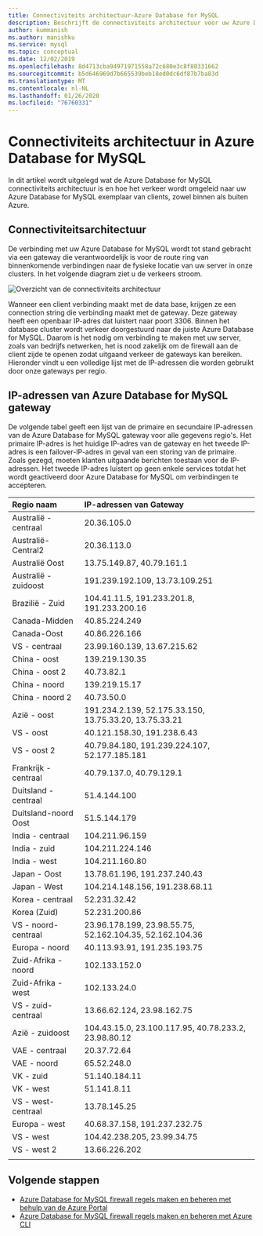 ```yaml
---
title: Connectiviteits architectuur-Azure Database for MySQL
description: Beschrijft de connectiviteits architectuur voor uw Azure Database for MySQL-server.
author: kummanish
ms.author: manishku
ms.service: mysql
ms.topic: conceptual
ms.date: 12/02/2019
ms.openlocfilehash: 8d4713cba94971971558a72c680e3c8f80331662
ms.sourcegitcommit: b5d646969d7b665539beb18ed0dc6df87b7ba83d
ms.translationtype: MT
ms.contentlocale: nl-NL
ms.lasthandoff: 01/26/2020
ms.locfileid: "76760331"
---
```

# <a name="connectivity-architecture-in-azure-database-for-mysql"></a>Connectiviteits architectuur in Azure Database for MySQL
In dit artikel wordt uitgelegd wat de Azure Database for MySQL connectiviteits architectuur is en hoe het verkeer wordt omgeleid naar uw Azure Database for MySQL exemplaar van clients, zowel binnen als buiten Azure.

## <a name="connectivity-architecture"></a>Connectiviteitsarchitectuur
De verbinding met uw Azure Database for MySQL wordt tot stand gebracht via een gateway die verantwoordelijk is voor de route ring van binnenkomende verbindingen naar de fysieke locatie van uw server in onze clusters. In het volgende diagram ziet u de verkeers stroom.

![Overzicht van de connectiviteits architectuur](./media/concepts-connectivity-architecture/connectivity-architecture-overview-proxy.png)

Wanneer een client verbinding maakt met de data base, krijgen ze een connection string die verbinding maakt met de gateway. Deze gateway heeft een openbaar IP-adres dat luistert naar poort 3306. Binnen het database cluster wordt verkeer doorgestuurd naar de juiste Azure Database for MySQL. Daarom is het nodig om verbinding te maken met uw server, zoals van bedrijfs netwerken, het is nood zakelijk om de firewall aan de client zijde te openen zodat uitgaand verkeer de gateways kan bereiken. Hieronder vindt u een volledige lijst met de IP-adressen die worden gebruikt door onze gateways per regio.

## <a name="azure-database-for-mysql-gateway-ip-addresses"></a>IP-adressen van Azure Database for MySQL gateway
De volgende tabel geeft een lijst van de primaire en secundaire IP-adressen van de Azure Database for MySQL gateway voor alle gegevens regio's. Het primaire IP-adres is het huidige IP-adres van de gateway en het tweede IP-adres is een failover-IP-adres in geval van een storing van de primaire. Zoals gezegd, moeten klanten uitgaande berichten toestaan voor de IP-adressen. Het tweede IP-adres luistert op geen enkele services totdat het wordt geactiveerd door Azure Database for MySQL om verbindingen te accepteren.

| **Regio naam** | **IP-adressen van Gateway** |
|:----------------|:-------------|
| Australië - centraal| 20.36.105.0     |
| Australië-Central2     | 20.36.113.0   |
| Australië Oost | 13.75.149.87, 40.79.161.1     |
| Australië - zuidoost |191.239.192.109, 13.73.109.251   |
| Brazilië - Zuid | 104.41.11.5, 191.233.201.8, 191.233.200.16  |
| Canada-Midden |40.85.224.249  |
| Canada-Oost | 40.86.226.166    |
| VS - centraal | 23.99.160.139, 13.67.215.62   |
| China - oost | 139.219.130.35    |
| China - oost 2 | 40.73.82.1  |
| China - noord | 139.219.15.17    |
| China - noord 2 | 40.73.50.0     |
| Azië - oost | 191.234.2.139, 52.175.33.150, 13.75.33.20, 13.75.33.21     |
| VS - oost | 40.121.158.30, 191.238.6.43  |
| VS - oost 2 |40.79.84.180, 191.239.224.107, 52.177.185.181   |
| Frankrijk - centraal | 40.79.137.0, 40.79.129.1  |
| Duitsland - centraal | 51.4.144.100     |
| Duitsland-noord Oost | 51.5.144.179  |
| India - centraal | 104.211.96.159     |
| India - zuid | 104.211.224.146  |
| India - west | 104.211.160.80    |
| Japan - Oost | 13.78.61.196, 191.237.240.43  |
| Japan - West | 104.214.148.156, 191.238.68.11    |
| Korea - centraal | 52.231.32.42   |
| Korea (Zuid) | 52.231.200.86    |
| VS - noord-centraal | 23.96.178.199, 23.98.55.75, 52.162.104.35, 52.162.104.36    |
| Europa - noord | 40.113.93.91, 191.235.193.75    |
| Zuid-Afrika - noord  | 102.133.152.0    |
| Zuid-Afrika - west | 102.133.24.0   |
| VS - zuid-centraal |13.66.62.124, 23.98.162.75   |
| Azië - zuidoost | 104.43.15.0, 23.100.117.95, 40.78.233.2, 23.98.80.12     |
| VAE - centraal | 20.37.72.64  |
| VAE - noord | 65.52.248.0    |
| VK - zuid | 51.140.184.11   |
| VK - west | 51.141.8.11  |
| VS - west-centraal | 13.78.145.25     |
| Europa - west | 40.68.37.158, 191.237.232.75     |
| VS - west | 104.42.238.205, 23.99.34.75  |
| VS - west 2 | 13.66.226.202  |
||||

## <a name="next-steps"></a>Volgende stappen

* [Azure Database for MySQL firewall regels maken en beheren met behulp van de Azure Portal](./howto-manage-firewall-using-portal.md)
* [Azure Database for MySQL firewall regels maken en beheren met Azure CLI](./howto-manage-firewall-using-cli.md)

